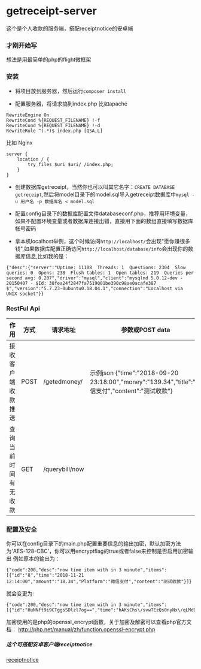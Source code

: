 # getreceipt-server
这个是个人收款的服务端，搭配receiptnotice的安卓端

### 才刚开始写
想法是用最简单的php的flight微框架


### 安装
- 将项目放到服务器，然后运行`composer install` 

- 配置服务器，将请求搞到index.php
比如apache 
```
RewriteEngine On
RewriteCond %{REQUEST_FILENAME} !-f
RewriteCond %{REQUEST_FILENAME} !-d
RewriteRule ^(.*)$ index.php [QSA,L]
```
比如 Nginx
```
server {
    location / {
        try_files $uri $uri/ /index.php;
    }
}
```
- 创建数据库getreceipt，当然你也可以叫其它名字：`CREATE DATABASE getreceipt`,然后将model目录下的model.sql导入getreceipt数据库中`mysql -u 用户名 -p 数据库名 < model.sql`

- 配置config目录下的数据库配置文件databaseconf.php，推荐用环境变量，如果不配置环境变量或者数据库连接出错，直接用下面的数组直接填写数据库帐号密码

- 拿本机localhost举例，这个时候访问`http://localhost/`会出现"愿你赚很多钱",如果数据库配置正确访问`http://localhost/database/info`会出现你的数据库信息,比如我的是：
```
{"desc":{"server":"Uptime: 11108  Threads: 1  Questions: 2304  Slow queries: 0  Opens: 238  Flush tables: 1  Open tables: 219  Queries per second avg: 0.207","driver":"mysql","client":"mysqlnd 5.0.12-dev - 20150407 - $Id: 38fea24f2847fa7519001be390c98ae0acafe387 $","version":"5.7.23-0ubuntu0.18.04.1","connection":"Localhost via UNIX socket"}}
```
### RestFul Api
| 作用 | 方式 | 请求地址 | 参数或POST data |
|-|-|-|-|
|接收客户端收款推送 | POST | /getedmoney/ | 示例json {"time":"2018-09-20 23:18:00","money":"139.34","title":"微信支付","content":"测试收款"} |
|查询当前时间有无收款 | GET | /querybill/now| |

### 配置及安全
你可以在config目录下的main.php配置重要信息的输出加密，默认加密方法为'AES-128-CBC'，你可以用encryptflag的true或者false来控制是否启用加密输出
例如原本的输出为：
```
{"code":200,"desc":"now time item with in 3 minute","items":[{"id":"8","time":"2018-11-21 12:14:00","amount":"18.34","Platform":"微信支付","content":"测试收款"}]}
```
就会变更为:
```
{"code":200,"desc":"now time item with in 3 minute","items":[{"id":"HuNNft9i9CTggsSDlzl7og==","time":"hAKsChs\/svwTEzQs0nyNx\/qLMdDUY35jJFq6qmjsgHY=","amount":"h4UxI\/eG7QrqyFZl1pPYAg==","Platform":"BydkhOBrTOjG+rLWMcA+Dw==","content":"tRu1GenMhrsG0EulUAjZ6g=="}]}
```

加密使用的是php的openssl_encrypt函数，关于加密及解密可以查看php官方文档：
http://php.net/manual/zh/function.openssl-encrypt.php






##### 这个可搭配安卓客户端receiptnotice
[receiptnotice](https://github.com/WeihuaGu/receiptnotice)
